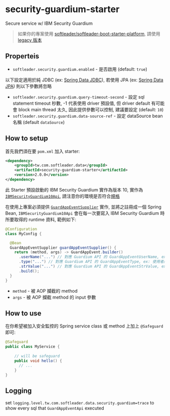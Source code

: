 # security-guardium-starter

Secure service w/ IBM Security Guardium

> 如果你的專案使用 [softleader/softleader-boot-starter-platform](https://github.com/softleader/softleader-boot-starter-platform), 請使用 [legacy 版本](https://github.com/softleader/security-guardium-starter/tree/legacy)

## Properteis

- `softleader.security.guardium.enabled` - 是否啟用 (default: `true`)

以下設定適用於純 JDBC (ex: [Spring Data JDBC](https://spring.io/projects/spring-data-jdbc)), 若使用 JPA (ex: [Spring Data JPA](https://spring.io/projects/spring-data-jpa)) 則以下參數將忽略

- `softleader.security.guardium.query-timeout-second` - 設定 sql statement timeout 秒數, -1 代表使用 driver 預設值, 但 driver default 有可能會 block main thread 太久, 因此提供參數可以控制, 建議要設定 (default: `10`)
- `softleader.security.guardium.data-source-ref` - 設定 dataSource bean 名稱 (default `dataSource`)

## How to setup

首先我們須在要 `pom.xml` 加入 starter:

```xml
<dependency>
    <groupId>tw.com.softleader.data</groupId>
    <artifactId>security-guardium-starter</artifactId>
    <version>2.0.0</version>
</dependency>
```

此 Starter 預設啟動的 IBM Security Guardium 實作為版本 10, 實作為 [`IBMSecurityGuardium10Api`](./src/main/java/tw/com/softleader/data/security/guardium/IBMSecurityGuardium10Api.java), 請注意你的環境是否符合[規格](./docs)

在使用上專案必須提供 [`GuardAppEventSupplier`](./src/main/java/tw/com/softleader/data/security/guardium/GuardAppEventSupplier.java) 實作, 並將之註冊成一個 Spring Bean, `IBMSecurityGuardium10Api` 會在每一次要寫入 IBM Security Guardium 時所要取得的 runtime 資料, 範例如下:

```java
@Configuration
class MyConfig {

  @Bean
  GuardAppEventSupplier guardAppEventSupplier() {
    return (method, args) -> GuardAppEvent.builder()
      .userName("...") // 對應 Guardium API 的 GuardAppEventUserName, ex: 登入系統之使用者 帳號(ID)
      .type("...") // 對應 Guardium API 的 GuardAppEventType, ex: 使用者所使用的 應用系統名稱_模組功能名稱
      .strValue("...") // 對應 Guardium API 的 GuardAppEventStrValue, ex: 使用者 IP 位址
      .build();
  }
}
```

- `method` - 被 AOP 攔截的 method
- `args` - 被 AOP 攔截 method 的 input 參數

## How to use

在你希望被加入安全監控的 Spring service class 或 method 上加上 `@Safeguard` 即可:

```java
@Safeguard
public class MyService {
    
    // will be safeguard
    public void hello() {
      // ...
    }
}
``` 

## Logging

set `logging.level.tw.com.softleader.data.security.guardium=trace` to show every sql that `GuardAppEventApi` executed
